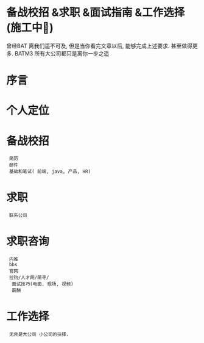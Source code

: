 # 备战校招 &求职 &面试指南 &工作选择 (施工中🚧)
  曾经BAT 离我们遥不可及, 但是当你看完文章以后, 能够完成上述要求. 甚至做得更多. BATM3 所有大公司都只是离你一步之遥
  


# 序言

# 个人定位

# 备战校招
     简历
     邮件
     基础和笔试( 前端, java, 产品, HR)

# 求职
     联系公司
# 求职咨询
     内推
     bbs
     官网
     拉钩/人才网/简寻/
      面试技巧(电面, 现场, 视频)
      薪酬

# 工作选择
     无非是大公司 小公司的抉择.



